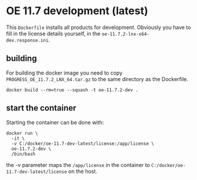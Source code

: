 # OE 11.7 development (latest)
This `Dockerfile` installs all products for development. Obviously you have to fill in the license details yourself, in the `oe-11.7.2-lnx-x64-dev.response.ini`. 


## building
For building the docker image you need to copy `PROGRESS_OE_11.7.2_LNX_64.tar.gz` to the same directory as the Dockerfile.

```
docker build --rm=true --squash -t oe-11.7.2-dev .
```

## start the container

Starting the container can be done with:

```
docker run \
  -it \
  -v C:/docker/oe-11.7-dev-latest/license:/app/license \
  oe-11.7.2-dev \
  /bin/bash
```  

the -v parameter maps the `/app/license` in the container to `C:/docker/oe-11.7-dev-latest/license` on the host.
